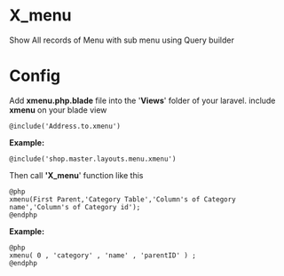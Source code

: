 # X_menu
Show All records of Menu with sub menu using Query builder
# Config
Add **xmenu.php.blade** file into the '**Views**' folder of your laravel.
include **xmenu** on your blade view

    @include('Address.to.xmenu')
**Example:**

    @include('shop.master.layouts.menu.xmenu')

Then call **'X_menu**' function like this

    @php
    xmenu(First Parent,'Category Table','Column's of Category name','Column's of Category id');
    @endphp
**Example:**

    @php
    xmenu( 0 , 'category' , 'name' , 'parentID' ) ;
    @endphp
